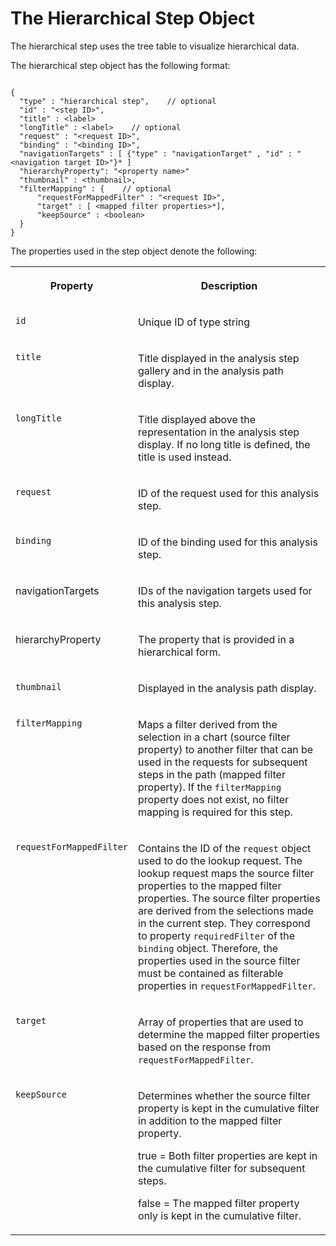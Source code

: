 <!-- loiof886aaf1a6c047a6b78dadad97f62030 -->

# The Hierarchical Step Object

The hierarchical step uses the tree table to visualize hierarchical data.

The hierarchical step object has the following format:

```

{
  "type" : "hierarchical step",    // optional
  "id" : "<step ID>",
  "title" : <label>
  "longTitle" : <label>    // optional
  "request" : "<request ID>",
  "binding" : "<binding ID>",
  "navigationTargets" : [ {"type" : "navigationTarget" , "id" : "<navigation target ID>"}* ]
  "hierarchyProperty": "<property name>"
  "thumbnail" : <thumbnail>,
  "filterMapping" : {    // optional
      "requestForMappedFilter" : "<request ID>",
      "target" : [ <mapped filter properties>*],
      "keepSource" : <boolean> 
  }
}
```

The properties used in the step object denote the following:


<table>
<tr>
<th valign="top">

Property

</th>
<th valign="top">

Description

</th>
</tr>
<tr>
<td valign="top">

`id` 

</td>
<td valign="top">

Unique ID of type string

</td>
</tr>
<tr>
<td valign="top">

`title` 

</td>
<td valign="top">

Title displayed in the analysis step gallery and in the analysis path display.

</td>
</tr>
<tr>
<td valign="top">

`longTitle` 

</td>
<td valign="top">

Title displayed above the representation in the analysis step display. If no long title is defined, the title is used instead.

</td>
</tr>
<tr>
<td valign="top">

`request` 

</td>
<td valign="top">

ID of the request used for this analysis step.

</td>
</tr>
<tr>
<td valign="top">

`binding` 

</td>
<td valign="top">

ID of the binding used for this analysis step.

</td>
</tr>
<tr>
<td valign="top">

navigationTargets

</td>
<td valign="top">

IDs of the navigation targets used for this analysis step.

</td>
</tr>
<tr>
<td valign="top">

hierarchyProperty

</td>
<td valign="top">

The property that is provided in a hierarchical form.

</td>
</tr>
<tr>
<td valign="top">

`thumbnail` 

</td>
<td valign="top">

Displayed in the analysis path display.

</td>
</tr>
<tr>
<td valign="top">

`filterMapping` 

</td>
<td valign="top">

Maps a filter derived from the selection in a chart \(source filter property\) to another filter that can be used in the requests for subsequent steps in the path \(mapped filter property\). If the `filterMapping` property does not exist, no filter mapping is required for this step.

</td>
</tr>
<tr>
<td valign="top">

`requestForMappedFilter` 

</td>
<td valign="top">

Contains the ID of the `request` object used to do the lookup request. The lookup request maps the source filter properties to the mapped filter properties. The source filter properties are derived from the selections made in the current step. They correspond to property `requiredFilter` of the `binding` object. Therefore, the properties used in the source filter must be contained as filterable properties in `requestForMappedFilter`.

</td>
</tr>
<tr>
<td valign="top">

`target` 

</td>
<td valign="top">

Array of properties that are used to determine the mapped filter properties based on the response from `requestForMappedFilter`.

</td>
</tr>
<tr>
<td valign="top">

`keepSource` 

</td>
<td valign="top">

Determines whether the source filter property is kept in the cumulative filter in addition to the mapped filter property.

true = Both filter properties are kept in the cumulative filter for subsequent steps.

false = The mapped filter property only is kept in the cumulative filter.

</td>
</tr>
</table>

